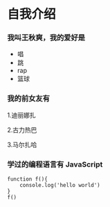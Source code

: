 # 自我介绍
### 我叫王秋爽，我的爱好是
* 唱
* 跳
* rap
* 篮球
### 我的前女友有

1.迪丽娜扎

2.古力热巴

3.马尔扎哈

### 学过的编程语言有 JavaScript

```
function f(){
    console.log('hello world')
}
f()
```
